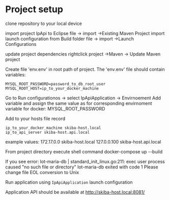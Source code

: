 # Project setup

clone repository to your local device

import project IpApi to Eclipse  file -> import ->Existing Maven Project
import launch configuration from Build folder file -> import ->Launch Configurations

update project dependencies rightclick project ->Maven -> Update Maven project


Create file 'env.env' in root path of project.
The 'env.env' file should contain variables:

	MYSQL_ROOT_PASSWORD=password_to_db_root_user
	MYSQL_ROOT_HOST=ip_to_your_docker_machine
	
Go to Run configurationos -> select IpApiApplication -> Envirnoement 
Add variable and assign the same value as for corresponding envirnoment variable for docker:
	MYSQL_ROOT_PASSWORD

Add to your hosts file record
	
	ip_to_your_docker_machine skiba-host.local
	ip_to_api_server skiba-host.api.local

example values:
	172.17.0.0 skiba-host.local
	127.0.0.100 skiba-host.api.local
	
From project directory execute shell command
	docker-compose up --build
	
If you see error:
	lot-maria-db  | standard_init_linux.go:211: exec user process caused "no such file or directory"
	lot-maria-db exited with code 1
Please change file EOL conversion to Unix

Run application using `IpApiApplication` launch configuration

Application API should be available at 
	http://skiba-host.local:8081/